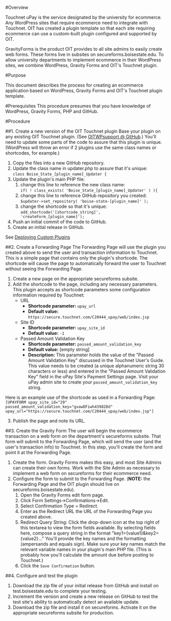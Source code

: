 #Overview

Touchnet uPay is the service designated by the university for ecommerce. Any WordPress sites that require ecommerce need to integrate with Touchnet. OIT has created a plugin template so that each site requiring ecommerce can use a custom-built plugin configured and supported by OIT.

GravityForms is the product OIT provides to all site admins to easily create web forms. These forms live in subsites on secureforms.boisestate.edu. To allow university departments to implement ecommerce in their WordPress sites, we combine WordPress, Gravity Forms and OIT's Touchnet plugin.

#Purpose

This document describes the process for creating an ecommerce application based on WordPress, Gravity Forms and OIT's Touchnet plugin template.

#Prerequisites
This procedure presumes that you have knowledge of WordPress, Gravity Forms, PHP and GitHub.

#Procedure

##1. Create a new version of the OIT Touchnet plugin
Base your plugin on any existing OIT Touchnet plugin. (See [OITWPsupport @ GitHub](https://github.com/OITWPsupport).) You'll need to update some parts of the code to assure that this plugin is unique. (WordPress will throw an error if 2 plugins use the same class names or shortcodes, for example.)

1. Copy the files into a new GitHub repository.
2. Update the class name in updater.php to assure that it's unique:  
`class Boise_State_[plugin_name]_Updater {`
3. Update the plugin's main PHP file:
	1. change this line to reference the new class name:  
		`if( ! class_exists( 'Boise_State_[plugin_name]_Updater' ) ){`
	1. change this line to reference GitHub repository you created:  
		`$updater->set_repository( 'boise-state-[plugin_name]' );`
	1. change the shortcode so that it's unique:  
		`add_shortcode('[shortcode_string]', 'createForm_[plugin_name]');`
6. Push an initial commit of the code to GitHub.
7. Create an initial release in GitHub.
	
See [Deploying Custom Plugins](https://sites.google.com/a/boisestate.edu/wordpress-support/home/boise-state-custom-plugins/deploying-custom-plugins)


##2. Create a Forwarding Page
The Forwarding Page will use the plugin you created above to send the user and transaction information to Touchnet. This is a simple page that contains only the plugin's shortcode. The shortcode will cause the page to automatically forward the user to Touchnet without seeing the Forwarding Page.

1. Create a new page on the appropriate secureforms subsite. 
2. Add the shortcode to the page, including any necessary parameters. This plugin accepts as shortcode parameters some configuration information required by Touchnet:
	- URL
		- **Shortcode parameter:** `upay_url`
		- **Default value:** `https://secure.touchnet.com/C20444_upay/web/index.jsp`
	- Site ID
		- **Shortcode parameter:** `upay_site_id`
		- **Default value:** `-1`
	- Passed Amount Validation Key
		- **Shortcode parameter:** `passed_amount_validation_key`
		- **Default value:** [empty string]
		- **Description:** This parameter holds the value of the "Passed Amount Validation Key" discussed in the Touchnet User's Guide. This value needs to be created (a unique alphanumeric string 30 characters or less) and entered in the "Passed Amount Validation Key" field in the uPay Site's Payment Settings page. Visit your uPay admin site to create your `passed_amount_validation_key` string.  

Here is an example use of the shortcode as used in a Forwarding Page:
`[UPAYFORM upay_site_id="29" passed_amount_validation_key="gvawDFiwh43982Dd" upay_url="https://secure.touchnet.com/C20444_upay/web/index.jsp"]`

3. Publish the page and note its URL.

##3. Create the Gravity Form
The user will begin the ecommerce transaction on a web form on the department's secureforms subsite. That form will submit to the Forwarding Page, which will send the user (and the user's transaction info) to Touchnet. In this step, you'll create the form and point it at the Forwarding Page.

1. Create the form. Gravity Forms makes this easy, and most Site Admins can create their own forms. Work with the Site Admin as necessary to implement a web form on secureforms for their ecommerce need.
1. Configure the form to submit to the Forwarding Page. (**NOTE:** the Forwarding Page and the OIT plugin should live on secureforms.boisestate.edu).
	1. Open the Gravity Forms edit form page.
	2. Click Form Settings->Confirmations->Edit.
	3. Select Confirmation Type = Redirect.
	4. Enter as the Redirect URL the URL of the Forwarding Page you created above.
	5. Redirect Query String: Click the drop-down icon at the top right of this textarea to view the form fields available. By selecting fields here, compose a query string in the format "key1={value1}&key2={value2}..." You'll provide the key names and the formatting (ampersands and equals sign). Make sure your key names match the relevant variable names in your plugin's main PHP file. (This is probably how you'll calculate the amount due before posting to Touchnet.)
	6. Click the `Save Confirmation` button.  

##4. Configure and test the plugin
1. Download the zip file of your initial release from GitHub and install on test.boisestate.edu to complete your testing.
2. Increment the version and create a new release on GitHub to test the test site's ability to automatically detect an available update.
1. Download the zip file and install it on secureforms. Activate it on the appropriate secureforms subsite for production.